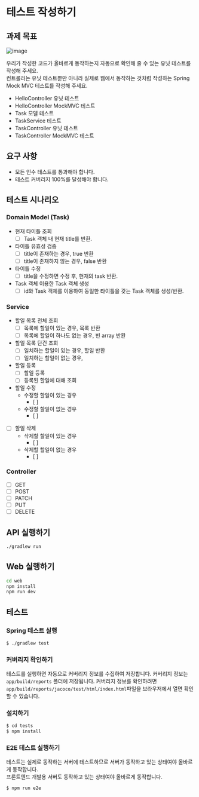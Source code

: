 # 테스트 작성하기

## 과제 목표

![image](https://user-images.githubusercontent.com/14071105/104756530-45f47f80-579f-11eb-9bbf-d47d065e207b.png)

우리가 작성한 코드가 올바르게 동작하는지 자동으로 확인해 줄 수 있는 유닛 테스트를 작성해 주세요.  
컨트롤러는 유닛 테스트뿐만 아니라 실제로 웹에서 동작하는 것처럼 작성하는 Spring Mock MVC 
테스트를 작성해 주세요.

* HelloController 유닛 테스트
* HelloController MockMVC 테스트
* Task 모델 테스트
* TaskService 테스트
* TaskController 유닛 테스트
* TaskController MockMVC 테스트

## 요구 사항

- 모든 인수 테스트를 통과해야 합니다.
- 테스트 커버리지 100%를 달성해야 합니다.

## 테스트 시나리오
### Domain Model (Task)
- 현재 타이틀 조회
  - [ ] Task 객체 내 현재 title를 반환.
- 타이틀 유효성 검증
  - [ ] title이 존재하는 경우, true 반환
  - [ ] title이 존재하지 않는 경우, false 반환
- 타이틀 수정
  - [ ] title을 수정하면 수정 후, 현재의 task 반환.
- Task 객체 이용한 Task 객체 생성
  - [ ] id와 Task 객체를 이용하여 동일한 타이틀을 갖는 Task 객체를 생성/반환.
### Service
- 할일 목록 전체 조회
  - [ ] 목록에 할일이 있는 경우, 목록 반환
  - [ ] 목록에 할일이 하나도 없는 경우, 빈 array 반환
- 할일 목록 단건 조회
  - [ ] 일치하는 할일이 있는 경우, 할일 반환
  - [ ] 일치하는 할일이 없는 경우, 
- 할일 등록
  - [ ] 할일 등록
  - [ ] 등록된 할일에 대해 조회
- 할일 수정
  - 수정할 할일이 있는 경우
    - [ ] 
  - 수정할 할일이 없는 경우
    - [ ] 
- [ ] 할일 삭제
    - 삭제할 할일이 있는 경우
        - [ ]
    - 삭제할 할일이 없는 경우
        - [ ]
### Controller
- [ ] GET
- [ ] POST
- [ ] PATCH
- [ ] PUT
- [ ] DELETE

## API 실행하기

```bash
./gradlew run
```

## Web 실행하기

```bash
cd web
npm install
npm run dev
```

## 테스트

### Spring 테스트 실행

```bash
$ ./gradlew test
```

### 커버리지 확인하기

테스트를 실행하면 자동으로 커버리지 정보를 수집하여 저장합니다. 커버리지 정보는 `app/build/reports`
폴더에 저장됩니다. 커버리지 정보를 확인하려면 `app/build/reports/jacoco/test/html/index.html`파일을
브라우저에서 열면 확인할 수 있습니다.

### 설치하기

```bash
$ cd tests
$ npm install
```

### E2E 테스트 실행하기

테스트는 실제로 동작하는 서버에 테스트하므로 서버가 동작하고 있는 상태여야 올바르게 동작합니다.  
프론트엔드 개발용 서버도 동작하고 있는 상태여야 올바르게 동작합니다.

```bash
$ npm run e2e
```


